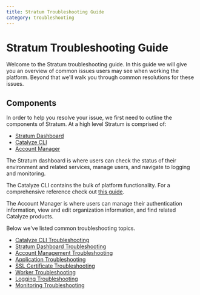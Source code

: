 ```yaml
---
title: Stratum Troubleshooting Guide
category: troubleshooting
---
```


# Stratum Troubleshooting Guide

Welcome to the Stratum troubleshooting guide. In this guide we will give you an overview of common issues users may see when working the platform. Beyond that we'll walk you through common resolutions for these issues.

## Components

In order to help you resolve your issue, we first need to outline the components of Stratum. At a high level Stratum is comprised of:

- [Stratum Dashboard](https://product.catalyze.io/stratum)
- [Catalyze CLI](https://github.com/catalyzeio/cli)
- [Account Manager](https://product.catalyze.io/account)

The Stratum dashboard is where users can check the status of their environment and related services, manage users, and navigate to logging and monitoring.

The Catalyze CLI contains the bulk of platform functionality. For a comprehensive reference check out [this guide](/paas/paas-cli-reference/).

The Account Manager is where users can manage their authentication information, view and edit organization information, and find related Catalyze products.

Below we've listed common troubleshooting topics.

- [Catalyze CLI Troubleshooting](https://resources.catalyze.io/troubleshooting/cli-troubleshooting)
- [Stratum Dashboard Troubleshooting](https://resources.catalyze.io/troubleshooting/stratum-dashboard-troubleshooting)
- [Account Management Troubleshooting](https://resources.catalyze.io/troubleshooting/account-troubleshooting)
- [Application Troubleshooting](https://resources.catalyze.io/troubleshooting/app-deployment-troubleshooting)
- [SSL Certificate Troubleshooting](https://resources.catalyze.io/troubleshooting/ssl-cert-install-troubleshooting)
- [Worker Troubleshooting](https://resources.catalyze.io/troubleshooting/app-deployment-troubleshooting)
- [Logging Troubleshooting](https://resources.catalyze.io/troubleshooting/logging-troubleshooting)
- [Monitoring Troubleshooting](https://resources.catalyze.io/troubleshooting/monitoring-troubleshooting)



